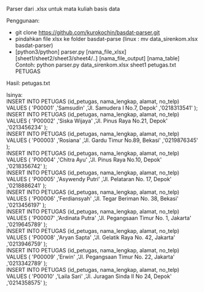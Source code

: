 Parser dari .xlsx untuk mata kuliah basis data


Penggunaan:
- git clone https://github.com/kurokochin/basdat-parser.git
- pindahkan file xlsx ke folder basdat-parse (linux : mv data_sirenkom.xlsx basdat-parser)
- [python3/python] parser.py [nama_file_xlsx] [sheet1/sheet2/sheet3/sheet4/..] [nama_file_output] [nama_table] 
Contoh: python parser.py data_sirenkom.xlsx sheet1 petugas.txt PETUGAS

Hasil:
petugas.txt

Isinya:  
INSERT INTO PETUGAS (id_petugas, nama_lengkap, alamat, no_telp) VALUES ( 'P00001' ,'Samsudin' ,'Jl. Samudera I No.7, Depok' ,'0218313541' );  
INSERT INTO PETUGAS (id_petugas, nama_lengkap, alamat, no_telp) VALUES ( 'P00002' ,'Siska Wijaya' ,'Jl. Pinus Raya No.21, Depok' ,'0213456234' );  
INSERT INTO PETUGAS (id_petugas, nama_lengkap, alamat, no_telp) VALUES ( 'P00003' ,'Rosiana' ,'Jl. Gardu Timur No.89, Bekasi' ,'0219876345' );  
INSERT INTO PETUGAS (id_petugas, nama_lengkap, alamat, no_telp) VALUES ( 'P00004' ,'Chitra Ayu' ,'Jl. Pinus Raya No.10, Depok' ,'0218356742' );  
INSERT INTO PETUGAS (id_petugas, nama_lengkap, alamat, no_telp) VALUES ( 'P00005' ,'Asywendy Putri' ,'Jl. Pelataran No. 17, Depok' ,'0218886241' );  
INSERT INTO PETUGAS (id_petugas, nama_lengkap, alamat, no_telp) VALUES ( 'P00006' ,'Ferdiansyah' ,'Jl. Tegar Beriman No. 38, Bekasi' ,'0213456197' );  
INSERT INTO PETUGAS (id_petugas, nama_lengkap, alamat, no_telp) VALUES ( 'P00007' ,'Ardinata Putra' ,'Jl. Pegangsaan Timur No. 1, Jakarta' ,'0219645789' );  
INSERT INTO PETUGAS (id_petugas, nama_lengkap, alamat, no_telp) VALUES ( 'P00008' ,'Aryan Sapta' ,'Jl. Gelatik Raya No. 42, Jakarta' ,'0213946759' );  
INSERT INTO PETUGAS (id_petugas, nama_lengkap, alamat, no_telp) VALUES ( 'P00009' ,'Erwin' ,'Jl. Pegangsaan Timur No. 22, Jakarta' ,'0213342789' );  
INSERT INTO PETUGAS (id_petugas, nama_lengkap, alamat, no_telp) VALUES ( 'P00010' ,'Laila Sari' ,'Jl. Juragan Sinda II No 24, Depok' ,'0214358575' );  

